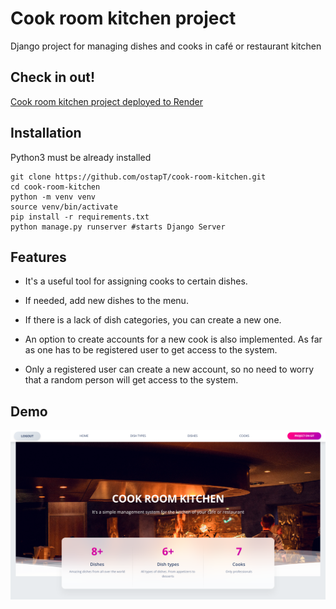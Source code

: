 # Cook room kitchen project

Django project for managing dishes and cooks in café or restaurant kitchen

## Check in out!
[Cook room kitchen project deployed to Render](https://cook-room-kitchen.onrender.com/)

## Installation
Python3 must be already installed

```shell
git clone https://github.com/ostapT/cook-room-kitchen.git
cd cook-room-kitchen
python -m venv venv
source venv/bin/activate
pip install -r requirements.txt
python manage.py runserver #starts Django Server
```
## Features

* It's a useful tool for assigning cooks to certain dishes. 

* If needed, add new dishes to the menu.

* If there is a lack of dish categories, you can create a new one.

* An option to create accounts for a new cook is also implemented. As far as one has to be registered user to get access to the system.

* Only a registered user can create a new account, so no need to worry that a random person will get access to the system.

## Demo
![Website Interface](demo_pic.png)
